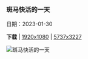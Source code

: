 ### 斑马快活的一天

日期：2023-01-30

**下载**  |  [1920x1080](https://cn.bing.com/th?id=OHR.ZebraTrio_ZH-CN5902552401_1920x1080.jpg)  |  [5737x3227](https://cn.bing.com/th?id=OHR.ZebraTrio_ZH-CN5902552401_UHD.jpg)

![斑马快活的一天](https://cn.bing.com/th?id=OHR.ZebraTrio_ZH-CN5902552401_1920x1080.jpg "南非自然保护区的斑马 (© Richard Du Toit/Minden Pictures)")

